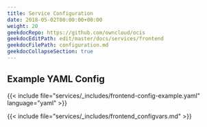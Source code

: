 ```yaml
---
title: Service Configuration
date: 2018-05-02T00:00:00+00:00
weight: 20
geekdocRepo: https://github.com/owncloud/ocis
geekdocEditPath: edit/master/docs/services/frontend
geekdocFilePath: configuration.md
geekdocCollapseSection: true
---
```


## Example YAML Config

{{< include file="services/_includes/frontend-config-example.yaml"  language="yaml" >}}

{{< include file="services/_includes/frontend_configvars.md" >}}
